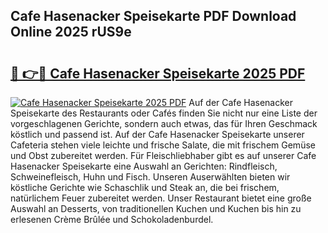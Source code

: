 ## Cafe Hasenacker Speisekarte PDF Download Online 2025 rUS9e

# <h2><a href="http://gc7itq.nevu.top/?p=Cafe+Hasenacker+Speisekarte">🔗 👉🔴 Cafe Hasenacker Speisekarte 2025 PDF</a></h2>

[![Cafe Hasenacker Speisekarte 2025 PDF](https://i.imgur.com/dBaPXMq.png)](http://gc7itq.nevu.top/?p=Cafe+Hasenacker+Speisekarte)
Auf der Cafe Hasenacker Speisekarte des Restaurants oder Cafés finden Sie nicht nur eine Liste der vorgeschlagenen Gerichte, sondern auch etwas, das für Ihren Geschmack köstlich und passend ist. Auf der Cafe Hasenacker Speisekarte unserer Cafeteria stehen viele leichte und frische Salate, die mit frischem Gemüse und Obst zubereitet werden. Für Fleischliebhaber gibt es auf unserer Cafe Hasenacker Speisekarte eine Auswahl an Gerichten: Rindfleisch, Schweinefleisch, Huhn und Fisch. Unseren Auserwählten bieten wir köstliche Gerichte wie Schaschlik und Steak an, die bei frischem, natürlichem Feuer zubereitet werden. Unser Restaurant bietet eine große Auswahl an Desserts, von traditionellen Kuchen und Kuchen bis hin zu erlesenen Crème Brûlée und Schokoladenburdel.
